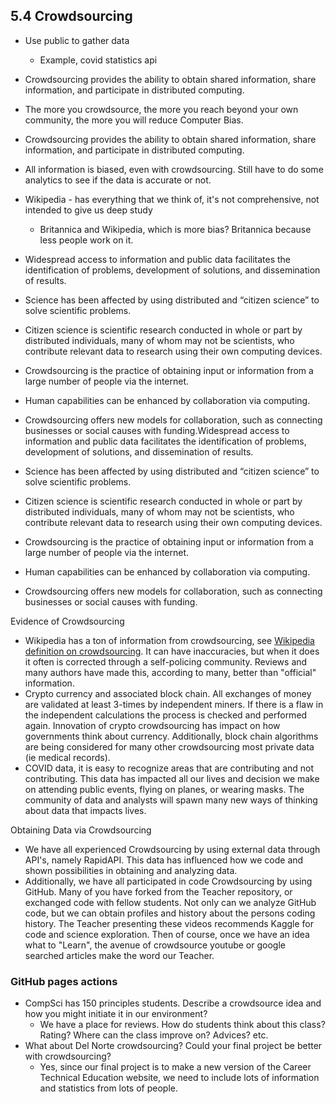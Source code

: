 ## 5.4 Crowdsourcing
* Use public to gather data 
  * Example, covid statistics api
* Crowdsourcing provides the ability to obtain shared information, share information, and participate in distributed computing.
* The more you crowdsource, the more you reach beyond your own community, the more you will reduce Computer Bias. 
* Crowdsourcing provides the ability to obtain shared information, share information, and participate in distributed computing.
* All information is biased, even with crowdsourcing. Still have to do some analytics to see if the data is accurate or not. 
* Wikipedia - has everything that we think of, it's not comprehensive, not intended to give us deep study
  * Britannica and Wikipedia, which is more bias? Britannica because less people work on it.

* Widespread access to information and public data facilitates the identification of problems, development of solutions, and dissemination of results.
* Science has been affected by using distributed and “citizen science” to solve scientific problems.
* Citizen science is scientific research conducted in whole or part by distributed individuals, many of whom may not be scientists, who contribute relevant data to research using their own computing devices.
* Crowdsourcing is the practice of obtaining input or information from a large number of people via the internet.
* Human capabilities can be enhanced by collaboration via computing.
* Crowdsourcing offers new models for collaboration, such as connecting businesses or social causes with funding.Widespread access to information and public data facilitates the identification of problems, development of solutions, and dissemination of results.
* Science has been affected by using distributed and “citizen science” to solve scientific problems.
* Citizen science is scientific research conducted in whole or part by distributed individuals, many of whom may not be scientists, who contribute relevant data to research using their own computing devices.
* Crowdsourcing is the practice of obtaining input or information from a large number of people via the internet.
* Human capabilities can be enhanced by collaboration via computing.
* Crowdsourcing offers new models for collaboration, such as connecting businesses or social causes with funding.

Evidence of Crowdsourcing
* Wikipedia has a ton of information from crowdsourcing, see [Wikipedia definition on crowdsourcing](https://en.wikipedia.org/wiki/Crowdsourcing). It can have inaccuracies, but when it does it often is corrected through a self-policing community. Reviews and many authors have made this, according to many, better than "official" information.
* Crypto currency and associated block chain. All exchanges of money are validated at least 3-times by independent miners. If there is a flaw in the independent calculations the process is checked and performed again. Innovation of crypto crowdsourcing has impact on how governments think about currency. Additionally, block chain algorithms are being considered for many other crowdsourcing most private data (ie medical records).
* COVID data, it is easy to recognize areas that are contributing and not contributing. This data has impacted all our lives and decision we make on attending public events, flying on planes, or wearing masks. The community of data and analysts will spawn many new ways of thinking about data that impacts lives.

Obtaining Data via Crowdsourcing
* We have all experienced Crowdsourcing by using external data through API's, namely RapidAPI. This data has influenced how we code and shown possibilities in obtaining and analyzing data.
* Additionally, we have all participated in code Crowdsourcing by using GitHub. Many of you have forked from the Teacher repository, or exchanged code with fellow students. Not only can we analyze GitHub code, but we can obtain profiles and history about the persons coding history. The Teacher presenting these videos recommends Kaggle for code and science exploration. Then of course, once we have an idea what to "Learn", the avenue of crowdsource youtube or google searched articles make the word our Teacher.

### GitHub pages actions
* CompSci has 150 principles students. Describe a crowdsource idea and how you might initiate it in our environment?
  * We have a place for reviews. How do students think about this class? Rating? Where can the class improve on? Advices? etc.
* What about Del Norte crowdsourcing? Could your final project be better with crowdsourcing?
  * Yes, since our final project is to make a new version of the Career Technical Education website, we need to include lots of information and statistics from lots of people.

